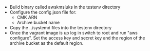 
* Build binary called awskmsluks in the testenv directory
* Configure the config.json file for:
  * CMK ARN
  * Archive bucket name
* Copy the ../systemd files into the testenv directory
* Once the vagrant image is up log in switch to root and run "aws configure".
Set the access key and secret key and the region of the archive bucket as the default region.